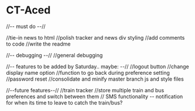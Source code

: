 # CT-Aced


//-- must do --//


//tie-in news to html
//polish tracker and news div styling
//add comments to code
//write the readme



//-- debugging --//
//general debugging



//-- features to be added by Saturday.. maybe: --//
//logout button
//change display name option
//function to go back during preference setting
//password reset
//consolidate and minify master branch js and style files



//--future features--//
//train tracker
//store multiple train and bus preferences and switch between them
// SMS functionality -- notification for when its time to leave to catch the train/bus?
